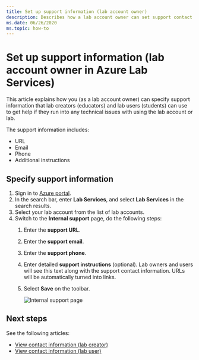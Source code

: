 ```yaml
---
title: Set up support information (lab account owner)
description: Describes how a lab account owner can set support contact information. Lab creators and lab users can view and use it to get help. 
ms.date: 06/26/2020
ms.topic: how-to
---
```


# Set up support information (lab account owner in Azure Lab Services)
This article explains how you (as a lab account owner) can specify support information that lab creators (educators) and lab users (students) can use to get help if they run into any technical issues with using the lab account or lab. 

The support information includes:

- URL
- Email
- Phone
- Additional instructions 

## Specify support information
1. Sign in to [Azure portal](https://portal.azure.com).
2. In the search bar, enter **Lab Services**, and select **Lab Services** in the search results. 
3. Select your lab account from the list of lab accounts. 
4. Switch to the **Internal support** page, do the following steps:
    1. Enter the **support URL**. 
	 2. Enter the **support email**. 
	 3. Enter the **support phone**.
	 4. Enter detailed **support instructions** (optional). Lab owners and users will see this text along with the support contact information. URLs will be automatically turned into links. 
	 5. Select **Save** on the toolbar.

	     ![Internal support page](./media/lab-account-owner-support-information/internal-support-page.png)		


## Next steps
See the following articles:

- [View contact information (lab creator)](lab-creator-support-information.md)
- [View contact information (lab user)](lab-user-support-information.md)
